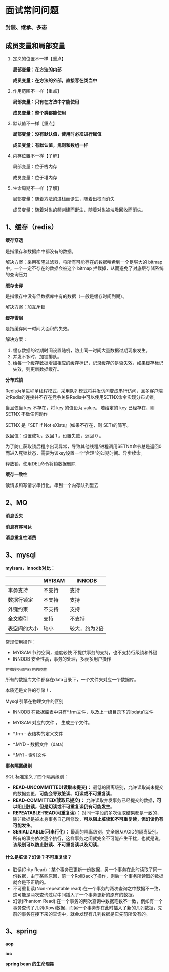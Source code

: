# 面试常问问题

### 封装、继承、多态



## 成员变量和局部变量

1. 定义的位置不一样【重点】

   **局部变量：在方法的内部**

   **成员变量：在方法的外部，直接写在类当中**

2. 作用范围不一样【重点】

   **局部变量：只有在方法中才能使用**

   **成员变量：整个类都能使用**

3. 默认值不一样【重点】

   **局部变量：没有默认值，使用时必须进行赋值**

   **成员变量：有默认值，规则和数组一样**

4. 内存位置不一样【了解】

   局部变量：位于栈内存

   成员变量：位于堆内存

5. 生命周期不一样【了解】

   局部变量：随着方法的进栈而诞生，随着出栈而消失

   成员变量：随着对象的额创建而诞生，随着对象被垃圾回收而消失。







## 1、缓存（redis）

**缓存穿透**

是指缓存和数据库中都没有的数据。

解决方案：采用布隆过滤器，将所有可能存在的数据哈希到一个足够大的 bitmap 中，一个一定不存在的数据会被这个 bitmap 拦截掉，从而避免了对底层存储系统的查询压力

**缓存击穿**

是指缓存中没有但数据库中有的数据（一般是缓存时间到期）。

解决方案：加互斥锁

**缓存雪崩**

是指缓存同一时间大面积的失效。

解决方案：

1. 缓存数据的过期时间设置随机，防止同一时间大量数据过期现象发生。
2. 并发不多时，加锁排队。
3. 给每一个缓存数据增加相应的缓存标记，记录缓存的是否失效，如果缓存标记失效，则更新数据缓存。

**分布式锁**

Redis为单进程单线程模式，采用队列模式将并发访问变成串行访问，且多客户端对Redis的连接并不存在竞争关系Redis中可以使用SETNX命令实现分布式锁。

当且仅当 key 不存在，将 key 的值设为 value。 若给定的 key 已经存在，则 SETNX 不做任何动作

SETNX 是『SET if Not eXists』(如果不存在，则 SET)的简写。

返回值：设置成功，返回 1 。设置失败，返回 0 。

为了防止获取锁后程序出现异常，导致其他线程/进程调用SETNX命令总是返回0而进入死锁状态，需要为该key设置一个“合理”的过期时间。异步续命。

释放锁，使用DEL命令将锁数据删除

**缓存一致性**

读请求和写请求串行化，串到一个内存队列里去

## 2、MQ

**消息丢失**



**消息有序可达**



**消息重复性消费**

## 3、mysql





**myisam，innodb对比：**

|              | MYISAM | INNODB        |
| ------------ | ------ | ------------- |
| 事务支持     | 不支持 | 支持          |
| 数据行锁定   | 不支持 | 支持          |
| 外键约束     | 不支持 | 支持          |
| 全文索引     | 支持   | 不支持        |
| 表空间的大小 | 较小   | 较大，约为2倍 |

常规使用操作：

- MYISAM  节约空间，速度较快  不提供事务的支持，也不支持行级锁和外键
- INNODB 安全性高，事务的处理，多表多用户操作

```
在物理空间内存在的位置
```

所有的数据库文件都存在data目录下，一个文件夹对应一个数据库。

本质还是文件的存储！、

Mysql 引擎在物理文件的区别

- INNODB 在数据库表中只有*.frm文件，以及上一级目录下的ibdata1文件

- MYISAM 对应的文件 ， 生成三个文件。

- *.frm - 表结构的定义文件

- *.MYD - 数据文件（data）

- *.MYI - 索引文件

  

**事务隔离级别**

SQL 标准定义了四个隔离级别：

- **READ-UNCOMMITTED(读取未提交)：** 最低的隔离级别，允许读取尚未提交的数据变更，**可能会导致脏读、幻读或不可重复读**。
- **READ-COMMITTED(读取已提交)：** 允许读取并发事务已经提交的数据，**可以阻止脏读，但是幻读或不可重复读仍有可能发生**。
- **REPEATABLE-READ(可重复读)：** 对同一字段的多次读取结果都是一致的，除非数据是被本身事务自己所修改，**可以阻止脏读和不可重复读，但幻读仍有可能发生**。
- **SERIALIZABLE(可串行化)：** 最高的隔离级别，完全服从ACID的隔离级别。所有的事务依次逐个执行，这样事务之间就完全不可能产生干扰，也就是说，**该级别可以防止脏读、不可重复读以及幻读**。

#### **什么是脏读？幻读？不可重复读？**

- 脏读(Drity Read)：某个事务已更新一份数据，另一个事务在此时读取了同一份数据，由于某些原因，前一个RollBack了操作，则后一个事务所读取的数据就会是不正确的。
- 不可重复读(Non-repeatable read):在一个事务的两次查询之中数据不一致，这可能是两次查询过程中间插入了一个事务更新的原有的数据。
- 幻读(Phantom Read):在一个事务的两次查询中数据笔数不一致，例如有一个事务查询了几列(Row)数据，而另一个事务却在此时插入了新的几列数据，先前的事务在接下来的查询中，就会发现有几列数据是它先前所没有的。

## 3、spring

**aop**



**ioc**



**spring bean 的生命周期**
